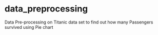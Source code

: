 # data_preprocessing
Data Pre-processing on Titanic data set to find out how many Passengers survived using Pie chart 
